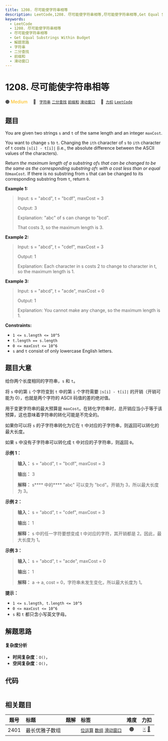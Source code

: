 ```yaml
---
title: 1208. 尽可能使字符串相等
description: LeetCode,1208. 尽可能使字符串相等,尽可能使字符串相等,Get Equal Substrings Within Budget,解题思路,字符串,二分查找,前缀和,滑动窗口
keywords:
  - LeetCode
  - 1208. 尽可能使字符串相等
  - 尽可能使字符串相等
  - Get Equal Substrings Within Budget
  - 解题思路
  - 字符串
  - 二分查找
  - 前缀和
  - 滑动窗口
---
```


# 1208. 尽可能使字符串相等

🟠 <font color=#ffb800>Medium</font>&emsp; 🔖&ensp; [`字符串`](/tag/string.md) [`二分查找`](/tag/binary-search.md) [`前缀和`](/tag/prefix-sum.md) [`滑动窗口`](/tag/sliding-window.md)&emsp; 🔗&ensp;[`力扣`](https://leetcode.cn/problems/get-equal-substrings-within-budget) [`LeetCode`](https://leetcode.com/problems/get-equal-substrings-within-budget)

## 题目

You are given two strings `s` and `t` of the same length and an integer
`maxCost`.

You want to change `s` to `t`. Changing the `ith` character of `s` to `ith`
character of `t` costs `|s[i] - t[i]|` (i.e., the absolute difference between
the ASCII values of the characters).

Return _the maximum length of a substring of_`s` _that can be changed to be
the same as the corresponding substring of_`t` _with a cost less than or equal
to_`maxCost`. If there is no substring from `s` that can be changed to its
corresponding substring from `t`, return `0`.



**Example 1:**

> Input: s = "abcd", t = "bcdf", maxCost = 3
> 
> Output: 3
> 
> Explanation: "abc" of s can change to "bcd".
> 
> That costs 3, so the maximum length is 3.

**Example 2:**

> Input: s = "abcd", t = "cdef", maxCost = 3
> 
> Output: 1
> 
> Explanation: Each character in s costs 2 to change to character in t,  so the maximum length is 1.

**Example 3:**

> Input: s = "abcd", t = "acde", maxCost = 0
> 
> Output: 1
> 
> Explanation: You cannot make any change, so the maximum length is 1.

**Constraints:**

  * `1 <= s.length <= 10^5`
  * `t.length == s.length`
  * `0 <= maxCost <= 10^6`
  * `s` and `t` consist of only lowercase English letters.


## 题目大意

给你两个长度相同的字符串，`s` 和 `t`。

将 `s` 中的第 `i` 个字符变到 `t` 中的第 `i` 个字符需要 `|s[i] - t[i]|` 的开销（开销可能为 0），也就是两个字符的
ASCII 码值的差的绝对值。

用于变更字符串的最大预算是 `maxCost`。在转化字符串时，总开销应当小于等于该预算，这也意味着字符串的转化可能是不完全的。

如果你可以将 `s` 的子字符串转化为它在 `t` 中对应的子字符串，则返回可以转化的最大长度。

如果 `s` 中没有子字符串可以转化成 `t` 中对应的子字符串，则返回 `0`。

**示例 1：**

> 
> 
> 
> 
> 
> **输入：** s = "abcd", t = "bcdf", maxCost = 3
> 
> **输出：** 3
> 
> **解释：** s**** 中的**** "abc" 可以变为 "bcd"。开销为 3，所以最大长度为 3。

**示例 2：**

> 
> 
> 
> 
> 
> **输入：** s = "abcd", t = "cdef", maxCost = 3
> 
> **输出：** 1
> 
> **解释：** s 中的任一字符要想变成 t 中对应的字符，其开销都是 2。因此，最大长度为 1。
> 
> 

**示例 3：**

> 
> 
> 
> 
> 
> **输入：** s = "abcd", t = "acde", maxCost = 0
> 
> **输出：** 1
> 
> **解释：** a -> a, cost = 0，字符串未发生变化，所以最大长度为 1。
> 
> 

**提示：**

  * `1 <= s.length, t.length <= 10^5`
  * `0 <= maxCost <= 10^6`
  * `s` 和 `t` 都只含小写英文字母。


## 解题思路

#### 复杂度分析

- **时间复杂度**：`O()`，
- **空间复杂度**：`O()`，

## 代码

```javascript

```

## 相关题目

<!-- prettier-ignore -->
| 题号 | 标题 | 题解 | 标签 | 难度 | 力扣 |
| :------: | :------ | :------: | :------ | :------: | :------: |
| 2401 | 最长优雅子数组 |  |  [`位运算`](/tag/bit-manipulation.md) [`数组`](/tag/array.md) [`滑动窗口`](/tag/sliding-window.md) | 🟠 | [🀄️](https://leetcode.cn/problems/longest-nice-subarray) [🔗](https://leetcode.com/problems/longest-nice-subarray) |